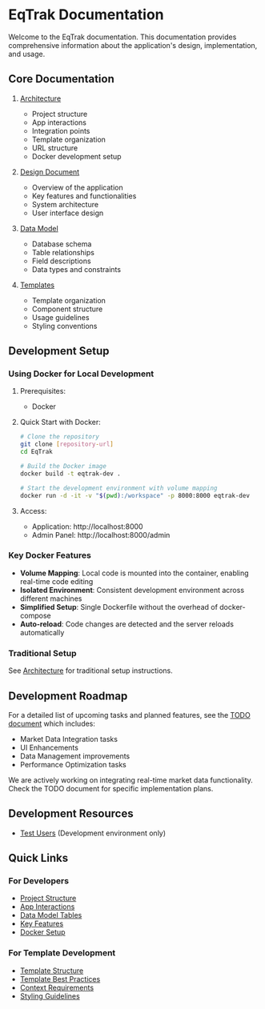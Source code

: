# EqTrak Documentation

Welcome to the EqTrak documentation. This documentation provides comprehensive information about the application's design, implementation, and usage.

## Core Documentation

1. [Architecture](Architecture.md)
   - Project structure
   - App interactions
   - Integration points
   - Template organization
   - URL structure
   - Docker development setup

2. [Design Document](Design%20Document.md)
   - Overview of the application
   - Key features and functionalities
   - System architecture
   - User interface design

3. [Data Model](Data%20Model.md)
   - Database schema
   - Table relationships
   - Field descriptions
   - Data types and constraints

4. [Templates](templates.md)
   - Template organization
   - Component structure
   - Usage guidelines
   - Styling conventions

## Development Setup

### Using Docker for Local Development
1. Prerequisites:
   - Docker

2. Quick Start with Docker:
   ```bash
   # Clone the repository
   git clone [repository-url]
   cd EqTrak

   # Build the Docker image
   docker build -t eqtrak-dev .
   
   # Start the development environment with volume mapping
   docker run -d -it -v "$(pwd):/workspace" -p 8000:8000 eqtrak-dev
   ```

3. Access:
   - Application: http://localhost:8000
   - Admin Panel: http://localhost:8000/admin

### Key Docker Features
- **Volume Mapping**: Local code is mounted into the container, enabling real-time code editing
- **Isolated Environment**: Consistent development environment across different machines
- **Simplified Setup**: Single Dockerfile without the overhead of docker-compose
- **Auto-reload**: Code changes are detected and the server reloads automatically

### Traditional Setup
See [Architecture](Architecture.md#development-setup) for traditional setup instructions.

## Development Roadmap

For a detailed list of upcoming tasks and planned features, see the [TODO document](TODO.md) which includes:

- Market Data Integration tasks
- UI Enhancements
- Data Management improvements
- Performance Optimization tasks

We are actively working on integrating real-time market data functionality. Check the TODO document for specific implementation plans.

## Development Resources

- [Test Users](test_users.md) (Development environment only)

## Quick Links

### For Developers
- [Project Structure](Architecture.md#project-structure)
- [App Interactions](Architecture.md#app-interactions)
- [Data Model Tables](Data%20Model.md#core-data-model)
- [Key Features](Design%20Document.md#key-features)
- [Docker Setup](Architecture.md#docker-development)

### For Template Development
- [Template Structure](Architecture.md#template-structure)
- [Template Best Practices](templates.md#best-practices)
- [Context Requirements](templates.md#context-requirements)
- [Styling Guidelines](templates.md#styling)